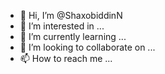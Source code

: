 - 👋 Hi, I’m @ShaxobiddinN
- 👀 I’m interested in ...
- 🌱 I’m currently learning ...
- 💞️ I’m looking to collaborate on ...
- 📫 How to reach me ...

<!---
ShaxobiddinN/ShaxobiddinN is a ✨ special ✨ repository because its `README.md` (this file) appears on your GitHub profile.
You can click the Preview link to take a look at your changes.
--->
